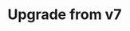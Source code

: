 ---
title: Upgrade from v7
description: v8 of PAKman packs a punch with new features and improvements. We recommend everyone upgrade to v8.
---